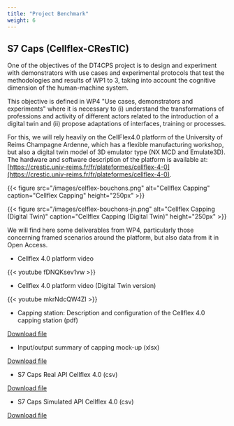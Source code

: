 ```yaml
---
title: "Project Benchmark"
weight: 6
---
```


## S7 Caps (Cellflex-CResTIC)

One of the objectives of the DT4CPS project is to design and experiment with demonstrators with use cases and experimental protocols that test the methodologies and results of WP1 to 3, taking into account the cognitive dimension of the human-machine system.

This objective is defined in WP4 "Use cases, demonstrators and experiments" where it is necessary to (i) understand the transformations of professions and activity of different actors related to the introduction of a digital twin and (ii) propose adaptations of interfaces, training or processes.

For this, we will rely heavily on the CellFlex4.0 platform of the University of Reims Champagne Ardenne, which has a flexible manufacturing workshop, but also a digital twin model of 3D emulator type (NX MCD and Emulate3D). The hardware and software description of the platform is available at: [https://crestic.univ-reims.fr/fr/plateformes/cellflex-4-0](https://crestic.univ-reims.fr/fr/plateformes/cellflex-4-0).

{{< figure src="/images/celflex-bouchons.png" alt="Cellflex Capping" caption="Cellflex Capping" height="250px" >}}

{{< figure src="/images/celflex-bouchons-jn.png" alt="Cellflex Capping (Digital Twin)" caption="Cellflex Capping (Digital Twin)" height="250px" >}}

We will find here some deliverables from WP4, particularly those concerning framed scenarios around the platform, but also data from it in Open Access.

* Cellflex 4.0 platform video

{{< youtube fDNQKsev1vw >}}


* Cellflex 4.0 platform video (Digital Twin version)

{{< youtube mkrNdcQW4ZI >}}


* Capping station: Description and configuration of the Cellflex 4.0 capping station (pdf)

[Download file](/benchmark/Station-Bouchonnage-Description-et-Configuration.pdf)

* Input/output summary of capping mock-up (xlsx)

[Download file](/benchmark/maquette_bouchon.xlsx)

* S7 Caps Real API Cellflex 4.0 (csv) 

[Download file](/benchmark/donnees_10_Bouchons_s7_API_Reel.csv)

* S7 Caps Simulated API Cellflex 4.0 (csv)

[Download file](/benchmark/donnees_10_Bouchons_s7_API_Simu.csv)